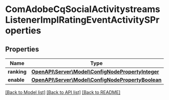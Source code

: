 # ComAdobeCqSocialActivitystreamsListenerImplRatingEventActivitySProperties

## Properties
Name | Type | Description | Notes
------------ | ------------- | ------------- | -------------
**ranking** | [**OpenAPI\Server\Model\ConfigNodePropertyInteger**](ConfigNodePropertyInteger.md) |  | [optional] 
**enable** | [**OpenAPI\Server\Model\ConfigNodePropertyBoolean**](ConfigNodePropertyBoolean.md) |  | [optional] 

[[Back to Model list]](../README.md#documentation-for-models) [[Back to API list]](../README.md#documentation-for-api-endpoints) [[Back to README]](../README.md)



